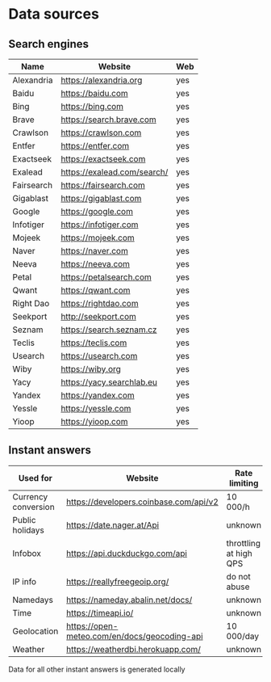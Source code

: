 # Data sources

## Search engines

Name | Website | Web
 --- | --- | ---
Alexandria | https://alexandria.org | yes
Baidu | https://baidu.com | yes
Bing | https://bing.com | yes
Brave | https://search.brave.com | yes
Crawlson | https://crawlson.com | yes
Entfer | https://entfer.com | yes
Exactseek | https://exactseek.com | yes
Exalead | https://exalead.com/search/ | yes
Fairsearch | https://fairsearch.com | yes
Gigablast | https://gigablast.com | yes
Google | https://google.com | yes
Infotiger | https://infotiger.com | yes
Mojeek | https://mojeek.com | yes
Naver | https://naver.com | yes
Neeva | https://neeva.com | yes
Petal | https://petalsearch.com | yes
Qwant | https://qwant.com | yes
Right Dao | https://rightdao.com | yes
Seekport | http://seekport.com | yes
Seznam | https://search.seznam.cz | yes
Teclis | https://teclis.com | yes
Usearch | https://usearch.com | yes
Wiby | https://wiby.org | yes
Yacy | https://yacy.searchlab.eu | yes
Yandex | https://yandex.com | yes
Yessle | https://yessle.com | yes
Yioop | https://yioop.com | yes

## Instant answers

Used for | Website | Rate limiting
 --- | --- | ---
Currency conversion | https://developers.coinbase.com/api/v2 | 10 000/h
Public holidays | https://date.nager.at/Api | unknown
Infobox | https://api.duckduckgo.com/api | throttling at high QPS
IP info | https://reallyfreegeoip.org/ | do not abuse
Namedays | https://nameday.abalin.net/docs/ | unknown
Time | https://timeapi.io/ | unknown
Geolocation | https://open-meteo.com/en/docs/geocoding-api | 10 000/day
Weather | https://weatherdbi.herokuapp.com/ | unknown

Data for all other instant answers is generated locally
